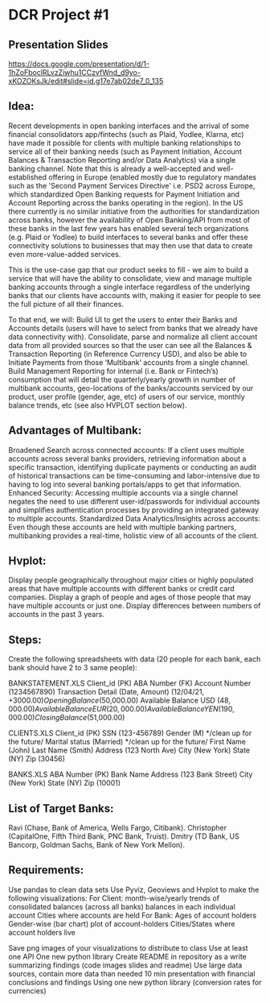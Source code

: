 # DCR Project #1

## Presentation Slides
https://docs.google.com/presentation/d/1-1hZoFboclRLvzZiwhu1CCzvfWnd_d9yo-xKOZOKsJk/edit#slide=id.g17e7ab02de7_0_135

## Idea:
Recent developments in open banking interfaces and the arrival of some financial consolidators app/fintechs (such as Plaid, Yodlee, Klarna, etc) have made it possible for clients with multiple banking relationships to service all of their banking needs (such as Payment Initiation, Account Balances & Transaction Reporting and/or Data Analytics) via a single banking channel. Note that this is already a well-accepted and well-established offering in Europe (enabled mostly due to regulatory mandates such as the 'Second Payment Services Directive' i.e. PSD2 across Europe, which standardized Open Banking requests for Payment Initiation and Account Reporting across the banks operating in the region). In the US there currently is no similar initiative from the authorities for standardization across banks, however the availability of Open Banking/API from most of these banks in the last few years has enabled several tech organizations (e.g. Plaid or Yodlee) to build interfaces to several banks and offer these connectivity solutions to businesses that may then use that data to create even more-value-added services.

This is the use-case gap that our product seeks to fill - we aim to build a service that will have the ability to consolidate, view and manage multiple banking accounts through a single interface regardless of the underlying banks that our clients have accounts with, making it easier for people to see the full picture of all their finances.

To that end, we will:
Build UI to get the users to enter their Banks and Accounts details (users will have to select from banks that we already have data connectivity with).
Consolidate, parse and normalize all client account data from all provided sources so that the user can see all the Balances & Transaction Reporting (in Reference Currency USD), and also be able to Initiate Payments from those ‘Multibank’ accounts from a single channel.
Build Management Reporting for internal (i.e. Bank or Fintech’s) consumption that will detail the quarterly/yearly growth in number of multibank accounts, geo-locations of the banks/accounts serviced by our product, user profile (gender, age, etc) of users of our service, monthly balance trends, etc (see also HVPLOT section below).

## Advantages of Multibank:
Broadened Search across connected accounts: If a client uses multiple accounts across several banks providers, retrieving information about a specific transaction, identifying duplicate payments or conducting an audit of historical transactions can be time-consuming and labor-intensive due to having to log into several banking portals/apps to get that information.
Enhanced Security: Accessing multiple accounts via a single channel negates the need to use different user-id/passwords for individual accounts and simplifies authentication processes by providing an integrated gateway to multiple accounts.
Standardized Data Analytics/Insights across accounts: Even though these accounts are held with multiple banking partners, multibanking provides a real-time, holistic view of all accounts of the client.


## Hvplot:
Display people geographically throughout major cities or highly populated areas that have multiple accounts with different banks or credit card companies.
Display a graph of people and ages of those people that may have multiple accounts or just one.
Display differences between numbers of accounts in the past 3 years.

 
## Steps:
Create the following spreadsheets with data (20 people for each bank, each bank should have 2 to 3 same people):

BANKSTATEMENT.XLS 
Client_id (PK)
ABA Number (FK)
Account Number (1234567890)
Transaction Detail (Date, Amount) (12/04/21, +$3000.00)
Opening Balance ($50,000.00)
Available Balance USD ($48,000.00)
Available Balance  EUR (20,000.00)
Available Balance YEN (190,000.00)
Closing Balance ($51,000.00)

CLIENTS.XLS
Client_id (PK)
SSN (123-456789)
Gender (M) */clean up for the future/
Marital status (Married) */clean up for the future/
First Name (John)
Last Name (Smith)
Address (123 North Ave)
City (New York)
State (NY)
Zip (30456)


BANKS.XLS
ABA Number (PK)
Bank Name
Address (123 Bank Street)
City (New York)
State (NY)
Zip (10001)



## List of Target Banks: 
Ravi (Chase, Bank of America, Wells Fargo, Citibank).
Christopher (CapitalOne, Fifth Third Bank, PNC Bank, Truist).
Dmitry (TD Bank, US Bancorp, ​​Goldman Sachs, Bank of New York Mellon).

## Requirements: 
Use pandas to clean data sets
Use Pyviz, Geoviews and Hvplot to make the following visualizations:
     For Client:
month-wise/yearly trends of consolidated balances (across all banks)
balances in each individual account
Cities where accounts are held
     For Bank:
Ages of account holders
Gender-wise (bar chart) plot of account-holders
Cities/States where account holders live

Save png images of your visualizations to distribute to class
Use at least one API
One new python library
Create README in repository as a write summarizing findings (code images slides and readme)
Use large data sources, contain more data than needed
10 min presentation with financial conclusions and findings
Using one new python library (conversion rates for currencies)














